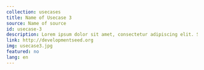 ```yaml
---
collection: usecases
title: Name of Usecase 3
source: Name of source
id: usecase-3
description: Lorem ipsum dolor sit amet, consectetur adipiscing elit. Suspendisse ut augue aliquet ligula aliquam faucibus a ac mauris. Sed sagittis tempor sapien ac sagittis. Sed sagittis tempor sapien ac sagittis.
link: http://developmentseed.org
img: usecase3.jpg
featured: no
lang: en
---
```

